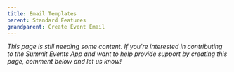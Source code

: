 ```yaml
---
title: Email Templates
parent: Standard Features
grandparent: Create Event Email
---
```


*This page is still needing some content. If you're interested in contributing to the Summit Events App and want to help provide support by creating this page, comment below and let us know!*
